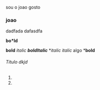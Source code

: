 sou o joao
gosto

### joao
dadfada
dafasdfa

**bo*ld**

**bold** *italic* ***boldItalic*** **italic* 
*italic* algo ***bold** 

###### Titulo dkjd

1. 
2. 
